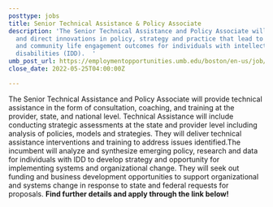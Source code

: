 ```yaml
---
posttype: jobs
title: Senior Technical Assistance & Policy Associate
description: 'The Senior Technical Assistance and Policy Associate will facilitate
  and direct innovations in policy, strategy and practice that lead to improved employment
  and community life engagement outcomes for individuals with intellectual and developmental
  disabilities (IDD).  '
umb_post_url: https://employmentopportunities.umb.edu/boston/en-us/job/513347/senior-technical-assistance-policy-associate
close_date: 2022-05-25T04:00:00Z

---
```

The Senior Technical Assistance and Policy Associate will provide technical assistance in the form of consultation, coaching, and training at the provider, state, and national level. Technical Assistance will include conducting strategic assessments at the state and provider level including analysis of policies, models and strategies. They will deliver technical assistance interventions and training to address issues identified.The incumbent will analyze and synthesize emerging policy, research and data for individuals with IDD to develop strategy and opportunity for implementing systems and organizational change. They will seek out funding and business development opportunities to support organizational and systems change in response to state and federal requests for proposals. **Find further details and apply through the link below!**